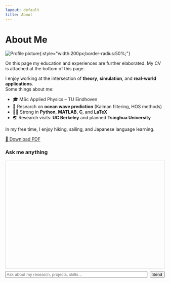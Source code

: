 ```yaml
---
layout: default
title: About
---
```


# About Me

![Profile picture](assets/images/profile.jpg){:style="width:200px;border-radius:50%;"}

On this page my education and experiences are further elaborated. My CV is attached at the bottom of this page.


I enjoy working at the intersection of **theory**, **simulation**, and **real-world applications**.  
Some things about me:

- 🎓 MSc Applied Physics – TU Eindhoven
- 🌊 Research on **ocean wave prediction** (Kalman filtering, HOS methods)
- 🧑‍💻 Strong in **Python**, **MATLAB**, **C**, and **LaTeX**
- 🌏 Research visits: **UC Berkeley** and planned **Tsinghua University**

In my free time, I enjoy hiking, sailing, and Japanese language learning.

  
[📄 Download PDF](assets/Lars_ten_Hacken_CV.pdf)

<div id="chat" style="max-width:900px;margin:auto">
  <h3>Ask me anything</h3>
  <div id="log" style="border:1px solid #ddd;height:320px;overflow:auto;padding:10px;font-family:monospace;white-space:pre-wrap"></div>
  <div style="margin-top:8px;display:flex;gap:8px">
    <input id="q" placeholder="Ask about my research, projects, skills…" style="flex:1">
    <button id="send">Send</button>
  </div>
  <div id="status" style="margin-top:6px;color:#666"></div>
</div>

<!-- WebLLM runtime (global 'webllm') -->
<script src="https://cdn.jsdelivr.net/npm/@mlc-ai/web-llm/dist/webllm.min.js"></script>

<script>
(async () => {
  const log = document.getElementById('log');
  const status = document.getElementById('status');
  const add = (r,t)=>{const d=document.createElement('div');d.textContent=`${r}: ${t}`;log.appendChild(d);log.scrollTop=log.scrollHeight;};

  if(!('gpu' in navigator)){ add('Error','WebGPU not available—probeer Chrome/Edge desktop via HTTPS.'); return; }

  // 1) Knowledge laden (laat zoals je had)
  const BASE='{{ site.baseurl }}'||'';
  let KB={bio:'',highlights:[],projects:[]};
  try{
    const resp=await fetch(`${BASE}/assets/about.json`,{cache:'no-store'});
    if(!resp.ok) throw new Error(`HTTP ${resp.status}`);
    KB=await resp.json();
  }catch(e){ add('Error','/assets/about.json niet gevonden.'); console.error(e); return; }

  const context=`BIO: ${KB.bio}
HIGHLIGHTS: ${KB.highlights.join('; ')}
PROJECTS: ${KB.projects.map(p=>p.title+': '+p.desc).join(' | ')}`;

  // 2) Probeer meerdere bekende, lichte modellen
  const candidates = [
    "Llama-3.2-1B-Instruct-q4f16_1-MLC",
    "Qwen2.5-0.5B-Instruct-q4f16_1-MLC",
    "Phi-1.1-q4f16_1-MLC"
  ];

  let engine=null, lastErr=null;
  for (const m of candidates){
    try{
      status.textContent = `Loading model: ${m} …`;
      engine = await webllm.CreateMLCEngine(
        { model: m },
        { gpuMemoryUtility: 0.9, wasmNumThreads: 1 } // 1 thread is veiliger op GitHub Pages
      );
      status.textContent = `Model ready: ${m}`;
      break;
    }catch(e){
      console.warn('Model failed', m, e);
      lastErr = e;
    }
  }
  if(!engine){ add('Error','Model load failed for all candidates. Zie console (F12) voor details.'); console.error(lastErr); return; }

  async function ask(q){
    const sys=`You ONLY answer about Lars using this profile context. If unrelated, say you only answer about Lars.\n### PROFILE CONTEXT\n${context}`;
    try{
      const out = await engine.chat.completions.create({
        messages:[{role:'system',content:sys},{role:'user',content:q}],
        temperature:0.2, max_tokens:256
      });
      return out.choices[0].message.content;
    }catch(e){ console.error(e); return 'Generation error.'; }
  }

  document.getElementById('send').onclick = async ()=>{
    const box=document.getElementById('q'); const q=box.value.trim(); if(!q) return;
    add('You', q); box.value=''; status.textContent='Thinking…';
    const a = await ask(q); status.textContent=''; add('Bot', a);
  };
})();
</script>
